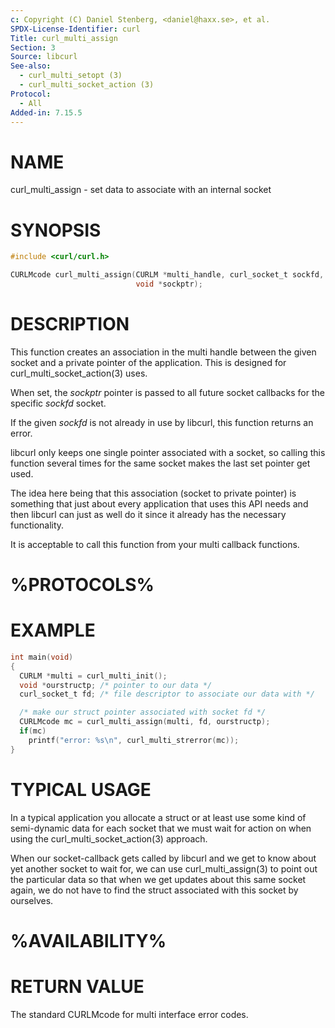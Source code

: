 ```yaml
---
c: Copyright (C) Daniel Stenberg, <daniel@haxx.se>, et al.
SPDX-License-Identifier: curl
Title: curl_multi_assign
Section: 3
Source: libcurl
See-also:
  - curl_multi_setopt (3)
  - curl_multi_socket_action (3)
Protocol:
  - All
Added-in: 7.15.5
---
```


# NAME

curl_multi_assign - set data to associate with an internal socket

# SYNOPSIS

~~~c
#include <curl/curl.h>

CURLMcode curl_multi_assign(CURLM *multi_handle, curl_socket_t sockfd,
                            void *sockptr);
~~~

# DESCRIPTION

This function creates an association in the multi handle between the given
socket and a private pointer of the application. This is designed for
curl_multi_socket_action(3) uses.

When set, the *sockptr* pointer is passed to all future socket callbacks
for the specific *sockfd* socket.

If the given *sockfd* is not already in use by libcurl, this function
returns an error.

libcurl only keeps one single pointer associated with a socket, so calling
this function several times for the same socket makes the last set pointer get
used.

The idea here being that this association (socket to private pointer) is
something that just about every application that uses this API needs and then
libcurl can just as well do it since it already has the necessary
functionality.

It is acceptable to call this function from your multi callback functions.

# %PROTOCOLS%

# EXAMPLE

~~~c
int main(void)
{
  CURLM *multi = curl_multi_init();
  void *ourstructp; /* pointer to our data */
  curl_socket_t fd; /* file descriptor to associate our data with */

  /* make our struct pointer associated with socket fd */
  CURLMcode mc = curl_multi_assign(multi, fd, ourstructp);
  if(mc)
    printf("error: %s\n", curl_multi_strerror(mc));
}
~~~

# TYPICAL USAGE

In a typical application you allocate a struct or at least use some kind of
semi-dynamic data for each socket that we must wait for action on when using
the curl_multi_socket_action(3) approach.

When our socket-callback gets called by libcurl and we get to know about yet
another socket to wait for, we can use curl_multi_assign(3) to point out the
particular data so that when we get updates about this same socket again, we
do not have to find the struct associated with this socket by ourselves.

# %AVAILABILITY%

# RETURN VALUE

The standard CURLMcode for multi interface error codes.
